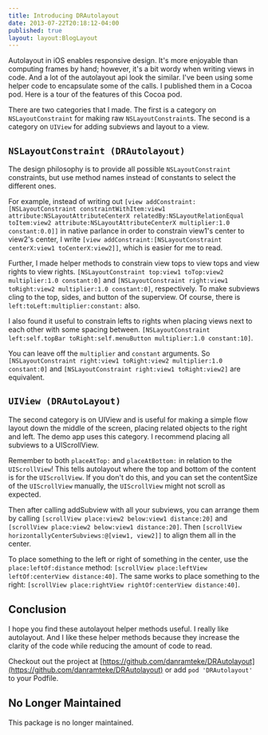 ```yaml
---
title: Introducing DRAutolayout
date: 2013-07-22T20:18:12-04:00
published: true
layout: layout:BlogLayout
---
```


Autolayout in iOS enables responsive design. It's more enjoyable than computing frames by hand; however, it's a bit wordy when writing views in code. And a lot of the autolayout api look the similar. I've been using some helper code to encapsulate some of the calls. I published them in a Cocoa pod. Here is a tour of the features of this Cocoa pod.

There are two categories that I made. The first is a category on `NSLayoutConstraint` for making raw `NSLayoutConstraint`s. The second is a category on `UIView` for adding subviews and layout to a view.

## `NSLayoutConstraint (DRAutolayout)`

The design philosophy is to provide all possible `NSLayoutConstraint` constraints, but use method names instead of constants to select the different ones.

For example, instead of writing out `[view addConstraint:[NSLayoutConstraint constraintWithItem:view1 attribute:NSLayoutAttributeCenterX relatedBy:NSLayoutRelationEqual toItem:view2 attribute:NSLayoutAttributeCenterX multiplier:1.0 constant:0.0]]` in native parlance in order to constrain view1's center to view2's center, I write `[view addConstraint:[NSLayoutConstraint centerX:view1 toCenterX:view2]]`, which is easier for me to read.

Further, I made helper methods to constrain view tops to view tops and view rights to view rights. `[NSLayoutConstraint top:view1 toTop:view2 multiplier:1.0 constant:0]` and `[NSLayoutConstraint right:view1 toRight:view2 multiplier:1.0 constant:0]`, respectively. To make subviews cling to the top, sides, and button of the superview. Of course, there is `left:toLeft:multiplier:constant:` also.

I also found it useful to constrain lefts to rights when placing views next to each other with some spacing between. `[NSLayoutConstraint left:self.topBar toRight:self.menuButton multiplier:1.0 constant:10]`.

You can leave off the `multiplier` and `constant` arguments. So `[NSLayoutConstraint right:view1 toRight:view2 multiplier:1.0 constant:0]` and `[NSLayoutConstraint right:view1 toRight:view2]` are equivalent.

## `UIView (DRAutoLayout)`

The second category is on UIView and is useful for making a simple flow layout down the middle of the screen, placing related objects to the right and left. The demo app uses this category. I recommend placing all subviews to a UIScrollView.

Remember to both `placeAtTop:` and `placeAtBottom:` in relation to the `UIScrollView`! This tells autolayout where the top and bottom of the content is for the `UIScrollView`. If you don't do this, and you can set the contentSize of the `UIScrollView` manually, the `UIScrollView` might not scroll as expected.

Then after calling addSubview with all your subviews, you can arrange them by calling `[scrollView place:view2 below:view1 distance:20]` and `[scrollView place:view2 below:view1 distance:20]`. Then `[scrollView horizontallyCenterSubviews:@[view1, view2]]` to align them all in the center.

To place something to the left or right of something in the center, use the `place:leftOf:distance` method: `[scrollView place:leftView leftOf:centerView distance:40]`. The same works to place something to the right: `[scrollView place:rightView rightOf:centerView distance:40]`.

## Conclusion

I hope you find these autolayout helper methods useful. I really like autolayout. And I like these helper methods because they increase the clarity of the code while reducing the amount of code to read.

Checkout out the project at [https://github.com/danramteke/DRAutolayout](https://github.com/danramteke/DRAutolayout) or add `pod 'DRAutolayout'` to your Podfile.

## No Longer Maintained

This package is no longer maintained.
